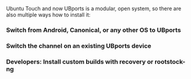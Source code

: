 Ubuntu Touch and now UBports is a modular, open system, so there are also multiple ways how to install it:

### Switch from Android, Canonical, or any other OS to UBports ###

### Switch the channel on an existing UBports device ###

### Developers: Install custom builds with recovery or rootstock-ng ###